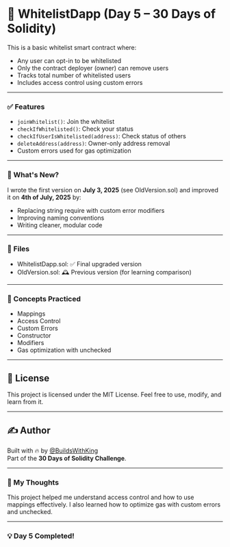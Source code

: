 # 🔐 WhitelistDapp (Day 5 – 30 Days of Solidity)

This is a basic whitelist smart contract where:
- Any user can opt-in to be whitelisted
- Only the contract deployer (owner) can remove users
- Tracks total number of whitelisted users
- Includes access control using custom errors

---

### ✅ Features
- `joinWhitelist()`: Join the whitelist
- `checkIfWhitelisted()`: Check your status
- `checkIfUserIsWhitelisted(address)`: Check status of others
- `deleteAddress(address)`: Owner-only address removal
- Custom errors used for gas optimization

---

### 🚀 What's New?
I wrote the first version on **July 3, 2025** (see OldVersion.sol) and improved it on **4th of July, 2025** by:
- Replacing string require with custom error modifiers
- Improving naming conventions
- Writing cleaner, modular code

---

### 📂 Files
- WhitelistDapp.sol: ✅ Final upgraded version
- OldVersion.sol: 🕰 Previous version (for learning comparison)

---

### 🧠 Concepts Practiced
- Mappings
- Access Control
- Custom Errors
- Constructor
- Modifiers
- Gas optimization with unchecked

---
## 📄 License

This project is licensed under the MIT License. Feel free to use, modify, and learn from it.

---

## ✍ Author

Built with 🔥 by [@BuildsWithKing](https://github.com/BuildsWithKing)  
Part of the **30 Days of Solidity Challenge**.

---
### 🧠 My Thoughts

This project helped me understand access control and how to use mappings effectively. I also learned how to optimize gas with custom errors and unchecked.

---
### 💡 Day 5 Completed!